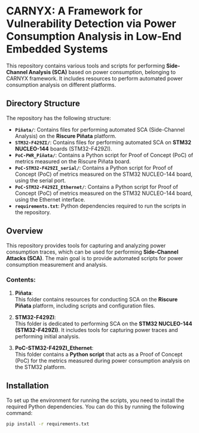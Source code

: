 # CARNYX: A Framework for Vulnerability Detection via Power Consumption Analysis in Low-End Embedded Systems
This repository contains various tools and scripts for performing **Side-Channel Analysis (SCA)** based on power consumption, belonging to CARNYX framework. It includes resources to perform automated power consumption analysis on different platforms.

## Directory Structure

The repository has the following structure:

- **`Piñata/`**: Contains files for performing automated SCA (Side-Channel Analysis) on the **Riscure Piñata** platform.
- **`STM32-F429ZI/`**: Contains files for performing automated SCA on **STM32 NUCLEO-144** boards (STM32-F429ZI).
- **`PoC-PWR_Piñata/`**: Contains a Python script for Proof of Concept (PoC) of metrics measured on the Riscure Piñata board.
- **`PoC-STM32-F429ZI_serial/`**: Contains a Python script for Proof of Concept (PoC) of metrics measured on the STM32 NUCLEO-144 board, using the serial port.
- **`PoC-STM32-F429ZI_Ethernet/`**: Contains a Python script for Proof of Concept (PoC) of metrics measured on the STM32 NUCLEO-144 board, using the Ethernet interface.
- **`requirements.txt`**: Python dependencies required to run the scripts in the repository.

## Overview

This repository provides tools for capturing and analyzing power consumption traces, which can be used for performing **Side-Channel Attacks (SCA)**. The main goal is to provide automated scripts for power consumption measurement and analysis.

### Contents:

1. **Piñata**:  
   This folder contains resources for conducting SCA on the **Riscure Piñata** platform, including scripts and configuration files.

2. **STM32-F429ZI**:  
   This folder is dedicated to performing SCA on the **STM32 NUCLEO-144 (STM32-F429ZI)**. It includes tools for capturing power traces and performing initial analysis.

3. **PoC-STM32-F429ZI_Ethernet**:  
   This folder contains a **Python script** that acts as a Proof of Concept (PoC) for the metrics measured during power consumption analysis on the STM32 platform.

## Installation

To set up the environment for running the scripts, you need to install the required Python dependencies. You can do this by running the following command:

```bash
pip install -r requirements.txt
